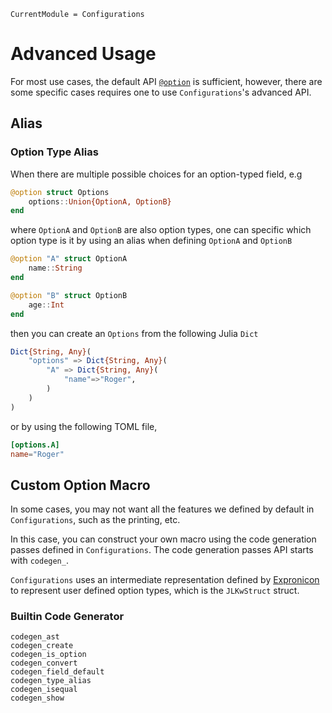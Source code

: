 ```@meta
CurrentModule = Configurations
```

# Advanced Usage

For most use cases, the default API [`@option`](@ref) is sufficient, however, there are some
specific cases requires one to use `Configurations`'s advanced API.


## Alias

### Option Type Alias

When there are multiple possible choices for an option-typed field, e.g

```julia
@option struct Options
    options::Union{OptionA, OptionB}
end
```

where `OptionA` and `OptionB` are also option types, one can specific which
option type is it by using an alias when defining `OptionA` and `OptionB`

```julia
@option "A" struct OptionA
    name::String
end

@option "B" struct OptionB
    age::Int
end
```

then you can create an `Options` from the following Julia `Dict`

```julia
Dict{String, Any}(
    "options" => Dict{String, Any}(
        "A" => Dict{String, Any}(
            "name"=>"Roger",
        )
    )
)
```

or by using the following TOML file,

```toml
[options.A]
name="Roger"
```

## Custom Option Macro

In some cases, you may not want all the features we defined by default in `Configurations`,
such as the printing, etc.

In this case, you can construct your own macro using the code generation passes defined in
`Configurations`. The code generation passes API starts with `codegen_`.

`Configurations` uses an intermediate representation defined by [Expronicon](https://github.com/Roger-luo/Expronicon.jl) to represent user defined option types,
which is the `JLKwStruct` struct.

### Builtin Code Generator

```@docs
codegen_ast
codegen_create
codegen_is_option
codegen_convert
codegen_field_default
codegen_type_alias
codegen_isequal
codegen_show
```
